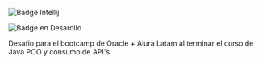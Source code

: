![Badge Intellij](https://img.shields.io/badge/IntelliJ_IDEA-000000.svg?style=for-the-badge&logo=intellij-idea&logoColor=white)

![Badge en Desarollo](https://img.shields.io/badge/STATUS-Terminado-green)

Desafio para el bootcamp de Oracle + Alura Latam al terminar el curso de Java POO y consumo de API's
